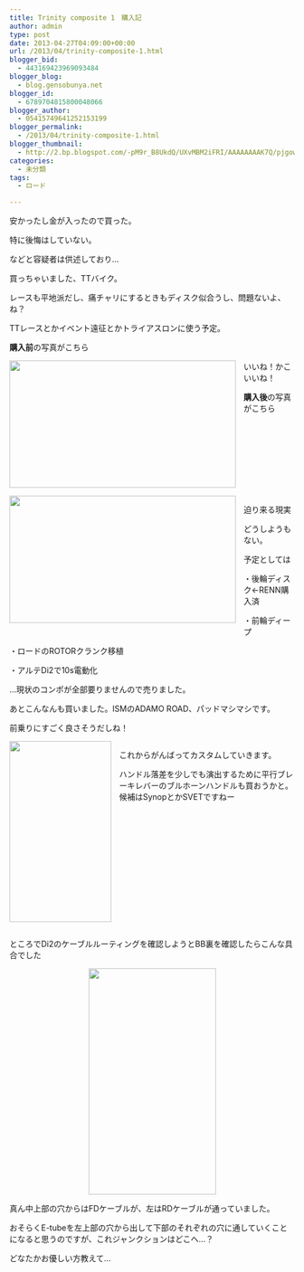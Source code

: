 ```yaml
---
title: Trinity composite 1　購入記
author: admin
type: post
date: 2013-04-27T04:09:00+00:00
url: /2013/04/trinity-composite-1.html
blogger_bid:
  - 443169423969093484
blogger_blog:
  - blog.gensobunya.net
blogger_id:
  - 6789704815800048066
blogger_author:
  - 05415749641252153199
blogger_permalink:
  - /2013/04/trinity-composite-1.html
blogger_thumbnail:
  - http://2.bp.blogspot.com/-pM9r_B8UkdQ/UXvMBM2iFRI/AAAAAAAAK7Q/pjgowvkRyNg/s400/DSC_1455.JPG
categories:
  - 未分類
tags:
  - ロード

---
```

安かったし金が入ったので買った。

特に後悔はしていない。

などと容疑者は供述しており…

買っちゃいました、TTバイク。

レースも平地派だし、痛チャリにするときもディスク似合うし、問題ないよ、ね？

TTレースとかイベント遠征とかトライアスロンに使う予定。

**購入前**の写真がこちら

<div class="separator" style="clear: both; text-align: center;">
  <a href="http://2.bp.blogspot.com/-pM9r_B8UkdQ/UXvMBM2iFRI/AAAAAAAAK7Q/pjgowvkRyNg/s1600/DSC_1455.JPG" imageanchor="1" style="clear: left; float: left; margin-bottom: 1em; margin-right: 1em;"><img border="0" src="https://blog.gensobunya.net/wp-content/uploads/2013/04/DSC_1455.jpg" height="225" width="400" /></a>
</div>

いいね！かこいいね！

**購入後**の写真がこちら

<div class="separator" style="clear: both; text-align: center;">
  <a href="http://4.bp.blogspot.com/-7xB16XFlpCU/UXvMB4U924I/AAAAAAAAK7Y/GyL9GqXTNYQ/s1600/DSC_1500.JPG" imageanchor="1" style="clear: left; float: left; margin-bottom: 1em; margin-right: 1em;"><img border="0" src="https://blog.gensobunya.net/wp-content/uploads/2013/04/DSC_1500.jpg" height="225" width="400" /></a>
</div>

迫り来る現実

どうしようもない。

予定としては

・後輪ディスク←RENN購入済

・前輪ディープ

・ロードのROTORクランク移植

・アルテDi2で10s電動化

…現状のコンポが全部要りませんので売りました。

あとこんなんも買いました。ISMのADAMO ROAD、パッドマシマシです。

前乗りにすごく良さそうだしね！

<div class="separator" style="clear: both; text-align: center;">
  <a href="http://1.bp.blogspot.com/-q8PtzCh3Bgw/UXvMEmJRDpI/AAAAAAAAK7w/on8pv7Jqvus/s1600/DSC_1530.JPG" imageanchor="1" style="clear: left; float: left; margin-bottom: 1em; margin-right: 1em;"><img border="0" src="https://blog.gensobunya.net/wp-content/uploads/2013/04/DSC_1530.jpg" height="320" width="180" /></a>
</div>

これからがんばってカスタムしていきます。

ハンドル落差を少しでも演出するために平行ブレーキレバーのブルホーンハンドルも買おうかと。候補はSynopとかSVETですねー



<div class="separator" style="clear: both; text-align: center;">
</div>

ところでDi2のケーブルルーティングを確認しようとBB裏を確認したらこんな具合でした

<div class="separator" style="clear: both; text-align: center;">
  <a href="http://2.bp.blogspot.com/-D8JiOxKDfuY/UXvMDovAhgI/AAAAAAAAK7o/tlYsUG7PM-Y/s1600/DSC_1518.JPG" imageanchor="1" style="margin-left: 1em; margin-right: 1em;"><img border="0" src="https://blog.gensobunya.net/wp-content/uploads/2013/04/DSC_1518.jpg" height="400" width="225" /></a>
</div>

真ん中上部の穴からはFDケーブルが、左はRDケーブルが通っていました。

おそらくE-tubeを左上部の穴から出して下部のそれぞれの穴に通していくことになると思うのですが、これジャンクションはどこへ…？

どなたかお優しい方教えて…

